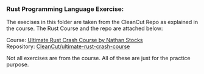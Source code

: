 ### Rust Programming Language Exercise: 

The execises in this folder are taken from the CleanCut Repo as explained in the course. The Rust Course and the repo are attached below:

Course: [Ultimate Rust Crash Course by Nathan Stocks](https://www.udemy.com/share/103cqn3@G4QmWAyUKLjOBBX0iK1NEBk9h9gVwktrE4_hWjcV4fgqcQ3i0sH74VbRQ2k08ZQN/)
<br>Repository: [CleanCut/ultimate-rust-crash-course](https://github.com/CleanCut/ultimate_rust_crash_course)

Not all exercises are from the course. All of these are just for the practice purpose. 
